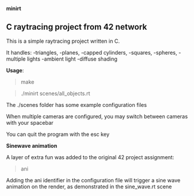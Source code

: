 #### minirt

## C raytracing project from 42 network

This is a simple raytracing project written in C.

It handles: 
-triangles, 
-planes, 
-capped cylinders, 
-squares,
-spheres,
-multiple lights
-ambient light
-diffuse shading

**Usage**:

> make

> ./minirt scenes/all_objects.rt

The ./scenes folder has some example configuration files

When multiple cameras are configured, you may switch between cameras with your spacebar

You can quit the program with the esc key

**Sinewave animation**

A layer of extra fun was added to the original 42 project assignment:

> ani

Adding the ani identifier in the configuration file will trigger a sine wave animation on the render, as demonstrated in the sine_wave.rt scene

